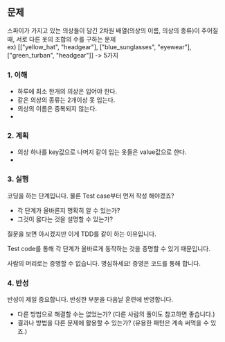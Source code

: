 ## 문제
스파이가 가지고 있는 의상들이 담긴 2차원 배열(의상의 이름, 의상의 종류)이 주어질 때, 서로 다른 옷의 조합의 수를 구하는 문제  
ex) [["yellow_hat", "headgear"], ["blue_sunglasses", "eyewear"], ["green_turban", "headgear"]] -> 5가지

### 1. 이해
- 하루에 최소 한개의 의상은 입어야 한다.
- 같은 의상의 종류는 2개이상 못 입는다.
- 의상의 이름은 중복되지 않는다.
- 

### 2. 계획
- 의상 하나를 key값으로 나머지 같이 입는 옷들은 value값으로 한다.
- 

### 3. 실행

코딩을 하는 단계입니다. 물론 Test case부터 먼저 작성 해야겠죠?

- 각 단계가 올바른지 명확히 알 수 있는가?
- 그것이 옳다는 것을 설명할 수 있는가?

질문을 보면 아시겠지만 이게 TDD를 같이 하는 이유입니다.

Test code를 통해 각 단계가 올바르게 동작하는 것을 증명할 수 있기 때문입니다.

사람의 머리로는 증명할 수 없습니다. 명심하세요! 증명은 코드를 통해 합니다.

### 4. 반성

반성이 제일 중요합니다. 반성한 부분을 다음날 훈련에 반영합니다.

- 다른 방법으로 해결할 수는 없었는가? (다른 사람의 풀이도 참고하면 좋습니다.)
- 결과나 방법을 다른 문제에 활용할 수 있는가? (유용한 패턴은 계속 써먹을 수 있죠.)